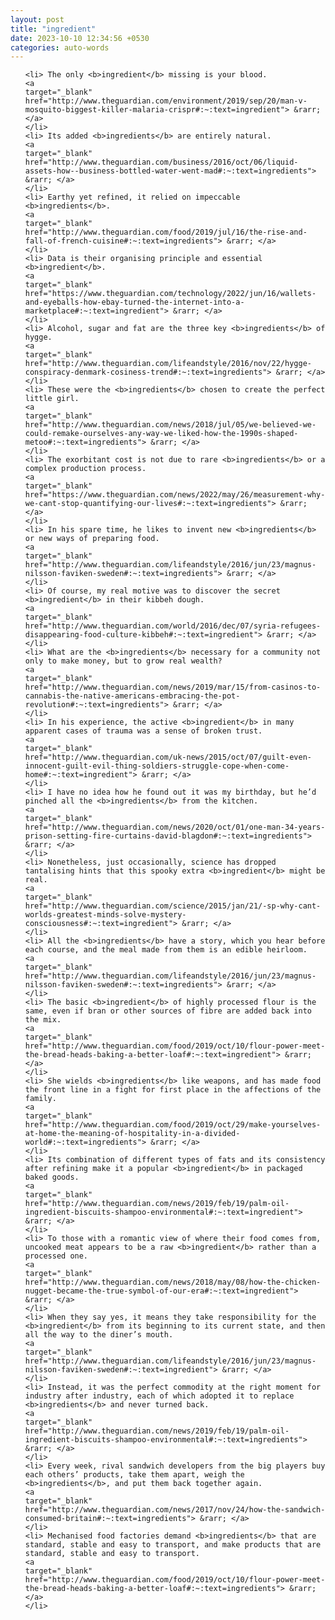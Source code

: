 ```yaml
---
layout: post
title: "ingredient"
date: 2023-10-10 12:34:56 +0530
categories: auto-words
---
```

<ol>

    <li> The only <b>ingredient</b> missing is your blood.
    <a 
    target="_blank" 
    href="http://www.theguardian.com/environment/2019/sep/20/man-v-mosquito-biggest-killer-malaria-crispr#:~:text=ingredient"> &rarr; </a>
    </li>
    <li> Its added <b>ingredients</b> are entirely natural.
    <a 
    target="_blank" 
    href="http://www.theguardian.com/business/2016/oct/06/liquid-assets-how--business-bottled-water-went-mad#:~:text=ingredients"> &rarr; </a>
    </li>
    <li> Earthy yet refined, it relied on impeccable <b>ingredients</b>.
    <a 
    target="_blank" 
    href="http://www.theguardian.com/food/2019/jul/16/the-rise-and-fall-of-french-cuisine#:~:text=ingredients"> &rarr; </a>
    </li>
    <li> Data is their organising principle and essential <b>ingredient</b>.
    <a 
    target="_blank" 
    href="https://www.theguardian.com/technology/2022/jun/16/wallets-and-eyeballs-how-ebay-turned-the-internet-into-a-marketplace#:~:text=ingredient"> &rarr; </a>
    </li>
    <li> Alcohol, sugar and fat are the three key <b>ingredients</b> of hygge.
    <a 
    target="_blank" 
    href="http://www.theguardian.com/lifeandstyle/2016/nov/22/hygge-conspiracy-denmark-cosiness-trend#:~:text=ingredients"> &rarr; </a>
    </li>
    <li> These were the <b>ingredients</b> chosen to create the perfect little girl.
    <a 
    target="_blank" 
    href="http://www.theguardian.com/news/2018/jul/05/we-believed-we-could-remake-ourselves-any-way-we-liked-how-the-1990s-shaped-metoo#:~:text=ingredients"> &rarr; </a>
    </li>
    <li> The exorbitant cost is not due to rare <b>ingredients</b> or a complex production process.
    <a 
    target="_blank" 
    href="https://www.theguardian.com/news/2022/may/26/measurement-why-we-cant-stop-quantifying-our-lives#:~:text=ingredients"> &rarr; </a>
    </li>
    <li> In his spare time, he likes to invent new <b>ingredients</b> or new ways of preparing food.
    <a 
    target="_blank" 
    href="http://www.theguardian.com/lifeandstyle/2016/jun/23/magnus-nilsson-faviken-sweden#:~:text=ingredients"> &rarr; </a>
    </li>
    <li> Of course, my real motive was to discover the secret <b>ingredient</b> in their kibbeh dough.
    <a 
    target="_blank" 
    href="http://www.theguardian.com/world/2016/dec/07/syria-refugees-disappearing-food-culture-kibbeh#:~:text=ingredient"> &rarr; </a>
    </li>
    <li> What are the <b>ingredients</b> necessary for a community not only to make money, but to grow real wealth?
    <a 
    target="_blank" 
    href="http://www.theguardian.com/news/2019/mar/15/from-casinos-to-cannabis-the-native-americans-embracing-the-pot-revolution#:~:text=ingredients"> &rarr; </a>
    </li>
    <li> In his experience, the active <b>ingredient</b> in many apparent cases of trauma was a sense of broken trust.
    <a 
    target="_blank" 
    href="http://www.theguardian.com/uk-news/2015/oct/07/guilt-even-innocent-guilt-evil-thing-soldiers-struggle-cope-when-come-home#:~:text=ingredient"> &rarr; </a>
    </li>
    <li> I have no idea how he found out it was my birthday, but he’d pinched all the <b>ingredients</b> from the kitchen.
    <a 
    target="_blank" 
    href="http://www.theguardian.com/news/2020/oct/01/one-man-34-years-prison-setting-fire-curtains-david-blagdon#:~:text=ingredients"> &rarr; </a>
    </li>
    <li> Nonetheless, just occasionally, science has dropped tantalising hints that this spooky extra <b>ingredient</b> might be real.
    <a 
    target="_blank" 
    href="http://www.theguardian.com/science/2015/jan/21/-sp-why-cant-worlds-greatest-minds-solve-mystery-consciousness#:~:text=ingredient"> &rarr; </a>
    </li>
    <li> All the <b>ingredients</b> have a story, which you hear before each course, and the meal made from them is an edible heirloom.
    <a 
    target="_blank" 
    href="http://www.theguardian.com/lifeandstyle/2016/jun/23/magnus-nilsson-faviken-sweden#:~:text=ingredients"> &rarr; </a>
    </li>
    <li> The basic <b>ingredient</b> of highly processed flour is the same, even if bran or other sources of fibre are added back into the mix.
    <a 
    target="_blank" 
    href="http://www.theguardian.com/food/2019/oct/10/flour-power-meet-the-bread-heads-baking-a-better-loaf#:~:text=ingredient"> &rarr; </a>
    </li>
    <li> She wields <b>ingredients</b> like weapons, and has made food the front line in a fight for first place in the affections of the family.
    <a 
    target="_blank" 
    href="http://www.theguardian.com/food/2019/oct/29/make-yourselves-at-home-the-meaning-of-hospitality-in-a-divided-world#:~:text=ingredients"> &rarr; </a>
    </li>
    <li> Its combination of different types of fats and its consistency after refining make it a popular <b>ingredient</b> in packaged baked goods.
    <a 
    target="_blank" 
    href="http://www.theguardian.com/news/2019/feb/19/palm-oil-ingredient-biscuits-shampoo-environmental#:~:text=ingredient"> &rarr; </a>
    </li>
    <li> To those with a romantic view of where their food comes from, uncooked meat appears to be a raw <b>ingredient</b> rather than a processed one.
    <a 
    target="_blank" 
    href="http://www.theguardian.com/news/2018/may/08/how-the-chicken-nugget-became-the-true-symbol-of-our-era#:~:text=ingredient"> &rarr; </a>
    </li>
    <li> When they say yes, it means they take responsibility for the <b>ingredient</b> from its beginning to its current state, and then all the way to the diner’s mouth.
    <a 
    target="_blank" 
    href="http://www.theguardian.com/lifeandstyle/2016/jun/23/magnus-nilsson-faviken-sweden#:~:text=ingredient"> &rarr; </a>
    </li>
    <li> Instead, it was the perfect commodity at the right moment for industry after industry, each of which adopted it to replace <b>ingredients</b> and never turned back.
    <a 
    target="_blank" 
    href="http://www.theguardian.com/news/2019/feb/19/palm-oil-ingredient-biscuits-shampoo-environmental#:~:text=ingredients"> &rarr; </a>
    </li>
    <li> Every week, rival sandwich developers from the big players buy each others’ products, take them apart, weigh the <b>ingredients</b>, and put them back together again.
    <a 
    target="_blank" 
    href="http://www.theguardian.com/news/2017/nov/24/how-the-sandwich-consumed-britain#:~:text=ingredients"> &rarr; </a>
    </li>
    <li> Mechanised food factories demand <b>ingredients</b> that are standard, stable and easy to transport, and make products that are standard, stable and easy to transport.
    <a 
    target="_blank" 
    href="http://www.theguardian.com/food/2019/oct/10/flour-power-meet-the-bread-heads-baking-a-better-loaf#:~:text=ingredients"> &rarr; </a>
    </li>